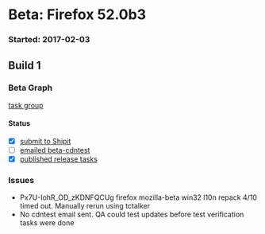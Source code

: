 # Beta: Firefox 52.0b3

### Started: 2017-02-03

## Build 1

### Beta Graph
[task group](https://tools.taskcluster.net/push-inspector/#/iNDI5iIGSKyh1cHkOBL1Fw)


#### Status
- [x] [submit to Shipit](https://wiki.mozilla.org/Release:Release_Automation_on_Mercurial:Starting_a_Release#Submit_to_Ship_It)
- [ ] [emailed beta-cdntest](../how-tos/relpro.md#1-email-drivers-re-release-live-on-test-channel)
- [x] [published release tasks](../how-tos/relpro.md#3-publish-release)

### Issues
- Px7U-IohR_OD_zKDNFQCUg firefox mozilla-beta win32 l10n repack 4/10 timed out. Manually rerun using tctalker
- No cdntest email sent. QA could test updates before test verification tasks were done


